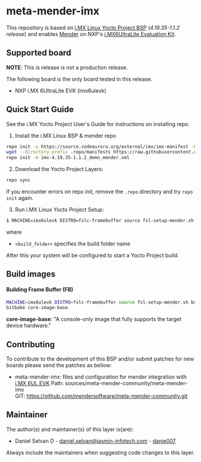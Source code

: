 <!-- File: README.md
     Author: Daniel Selvan, Jasmin Infotech
-->

# meta-mender-imx

This repository is based on [i.MX Linux Yocto Project BSP](https://source.codeaurora.org/external/imx/imx-manifest/tree/?h=imx-linux-warrior) (_4.19.35-1.1.2 release_) and enables [Mender](https://mender.io/) on NXP's [i.MX6UltraLite Evaluation Kit](https://www.nxp.com/design/development-boards/i-mx-evaluation-and-development-boards/i-mx6ultralite-evaluation-kit:MCIMX6UL-EVK).

## Supported board

**NOTE**: This is release is not a production release.

The following board is the only board tested in this release.

- NXP i.MX 6UltraLite EVK (imx6ulevk)

## Quick Start Guide

See the i.MX Yocto Project User's Guide for instructions on installing repo.

1. Install the i.MX Linux BSP & mender repo

```bash
repo init -u https://source.codeaurora.org/external/imx/imx-manifest -b imx-linux-warrior -m imx-4.19.35-1.1.2.xml
wget --directory-prefix .repo/manifests https://raw.githubusercontent.com/mendersoftware/meta-mender-community/warrior/meta-mender-imx/scripts/imx-4.19.35-1.1.2_demo_mender.xml
repo init -m imx-4.19.35-1.1.2_demo_mender.xml
```

2. Download the Yocto Project Layers:

```bash
repo sync
```

If you encounter errors on repo init, remove the `.repo` directory and try `repo init` again.

3. Run i.MX Linux Yocto Project Setup:

```bash
$ MACHINE=imx6ulevk DISTRO=fslc-framebuffer source fsl-setup-mender.sh <build_folder>
```

where

- `<build_folder>` specifies the build folder name

After this your system will be configured to start a Yocto Project build.

## Build images

#### Building Frame Buffer (FB)

```bash
MACHINE=imx6ulevk DISTRO=fslc-framebuffer source fsl-setup-mender.sh build-fb
bitbake core-image-base
```

**core-image-base**: "A console-only image that fully supports the target device hardware."

## Contributing

To contribute to the development of this BSP and/or submit patches for new boards please send the patches as bellow:

- meta-mender-imx: files and configuration for mender integration with [i.MX 6UL EVK](https://www.nxp.com/design/development-boards/i-mx-evaluation-and-development-boards/i-mx6ultralite-evaluation-kit:MCIMX6UL-EVK)
  Path: sources/meta-mender-community/meta-mender-imx  
  GIT: https://github.com/mendersoftware/meta-mender-community.git

## Maintainer

The author(s) and maintainer(s) of this layer is(are):

- Daniel Selvan D - <daniel.selvan@jasmin-infotech.com> - [danie007](https://github.com/danie007)

Always include the maintainers when suggesting code changes to this layer.
